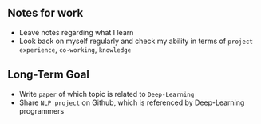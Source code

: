 ## Notes for work

- Leave notes regarding what I learn
- Look back on myself regularly and check my ability in terms of `project experience`, `co-working`, `knowledge`



## Long-Term Goal

- Write `paper` of which topic is related to `Deep-Learning`
- Share `NLP project` on Github, which is referenced by Deep-Learning programmers